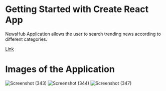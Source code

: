 # Getting Started with Create React App

NewsHub Application allows the user to search trending news according to different categories.

[Link]()

# Images of the Application
![Screenshot (343)](https://github.com/Adi4301/NewsHub/assets/97975683/07be3439-d7cc-4e43-8585-8ee24626d085)
![Screenshot (344)](https://github.com/Adi4301/NewsHub/assets/97975683/1bf0bbbc-7bc1-4936-b88a-a8b650d38607)
![Screenshot (347)](https://github.com/Adi4301/NewsHub/assets/97975683/b1b06448-9b34-4381-b97c-d621823a32be)




